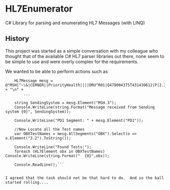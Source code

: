 # HL7Enumerator
C# Library for parsing and enumerating HL7 Messages (with LINQ) 
## History
This project was started as a simple conversation with my colleague who thought that of the 
available C# HL7 parser libraries out there, none seem to be simple to use and were 
overly complex for the requirements.

We wanted to be able to perform actions such as
```
    HL7Message mesg = @"MSH|^~\&|CERNER||PriorityHealth||||ORU^R01|Q479004375T431430612|P|2.3|" + "\n" +
        ...

    string SendingSystem = mesg.Element("MSH.3");
    Console.WriteLine(string.Format("Message received from Sending system {0}", SendingSystem));

    Console.WriteLine("PD1 Segment: " + mesg.Element("PD1"));

    //Now Locate all the Test names 
    var OBXTestNames = mesg.AllSegments("OBX").Select(o => o.Element("3.2").ToString());

    Console.WriteLine("Found Tests:");
    foreach (HL7Element obx in OBXTestNames) Console.WriteLine(string.Format("  {0}",obx));

    Console.ReadLine();```


I agreed that the task should not be that hard to do.  And so the ball started rolling....

     
